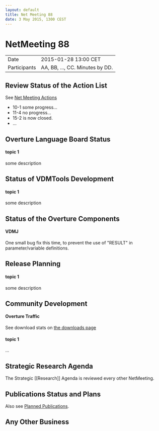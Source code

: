 ```yaml
---
layout: default
title: Net Meeting 88
date: 3 May 2015, 1300 CEST
---
```


<script src="http://code.jquery.com/jquery-1.11.1.min.js">
</script>
<script src="/javascripts/edit.js"></script>
<script>setEditButonNm();</script>

# NetMeeting 88

|||
|---|---|
| Date | 2015-01-28 13:00 CET |
| Participants | AA, BB, ..., CC.  Minutes by DD. |


## Review Status of the Action List

See [Net Meeting Actions](https://github.com/overturetool/overturetool.github.io/issues?utf8=%E2%9C%93&q=is%3Aissue+is%3Aaction+net-meeting)


* 10-1 some progress...
* 11-4 no progress...
* 15-2 is now closed.
* ...


## Overture Language Board Status

#### topic 1

some description


## Status of VDMTools Development

#### topic 1

some description


##  Status of the Overture Components

#### VDMJ

One small bug fix this time, to prevent the use of "RESULT" in parameter/variable definitions.


##  Release Planning

#### topic 1

some description


##  Community Development

#### Overture Traffic

See download stats on [the downloads page](http://overturetool.org/download/)

#### topic 1
...


##  Strategic Research Agenda

The Strategic [[Research]] Agenda is reviewed every other NetMeeting.


##  Publications Status and Plans

Also see [Planned Publications](http://overturetool.org/publications/PlannedPublications.html).


##  Any Other Business

<div id="edit_page_div"></div>
